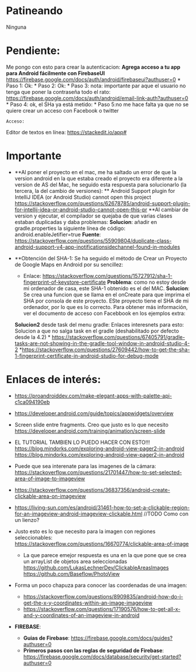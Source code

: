 # Patineando
Ninguna
# Pendiente:
   Me pongo con esto para crear la autenticacion:
    **Agrega acceso a tu app para Android fácilmente con FirebaseUI** https://firebase.google.com/docs/auth/android/firebaseui?authuser=0
        * Paso 1: Ok:
        * Paso 2: Ok:
        * Paso 3: nota: importante par aque el usuario no tenga que poner la contraseña todo el rato:
                    https://firebase.google.com/docs/auth/android/email-link-auth?authuser=0
        * Paso 4: ok, el SHa ya está metido:
        * Paso 5:no me hace falta ya que no se quiere crear un acceso con Facebook o twitter
        
    Acceso: 
Editor de textos en línea: https://stackedit.io/app#
# Importante
* **Al poner el proyecto en el mac, me ha saltado un error de que la version android en la que estaba creado el proyecto era diferente a 
        la version de AS del Mac, he seguido esta respuesta para solucionarlo (la tercera, la del cambio de versiones): 
        ** Android Support plugin for IntelliJ IDEA (or Android Studio) cannot open this project
        https://stackoverflow.com/questions/62678785/android-support-plugin-for-intellij-idea-or-android-studio-cannot-open-this-pr
    **Al cambiar de version y ejecutar, el compilador se quejaba de que varias clases estaban duplicadas y daba problemas:
        **Solucion**: añadir en gradle.properties la siguiente línea de código: android.enableJetifier=true
        **Fuente**: https://stackoverflow.com/questions/55909804/duplicate-class-android-support-v4-app-inotificationsidechannel-found-in-modules
* **Obtención del SHA-1: Se ha seguido el método de Crear un Proyecto de Google Maps en Android por su sencillez:
    * Enlace: https://stackoverflow.com/questions/15727912/sha-1-fingerprint-of-keystore-certificate 
    **Problema**: como no estoy desde mi ordenador de casa, este SHA-1 obtenido es el del MAC. 
    **Solucion**: Se crea una funcion que se llama en el onCreate para que imprima el SHA por consola de este proyecto. ESte proyecto tiene el SHA de mi ordenador, por lo que es lo correcto.
                    Para obtener más información, ver el documento de acceso con Facebbook en los ejemplos extra:
                    
     **Solucion2** desde task del menu gradle:
         Enlaces interesnets para esto:
         Solucion a que no salga task en el gradle (deshabilitado por defecto desde la 4.2)
            * https://stackoverflow.com/questions/67405791/gradle-tasks-are-not-showing-in-the-gradle-tool-window-in-android-studio-4-2
            *https://stackoverflow.com/questions/27609442/how-to-get-the-sha-1-fingerprint-certificate-in-android-studio-for-debug-mode
            
            
# Enlaces de interés:

* https://proandroiddev.com/make-elegant-apps-with-palette-api-c1ca094190eb  
* https://developer.android.com/guide/topics/appwidgets/overview  
  
* Screen slide entre fragments. Creo que justo es lo que necesito  
https://developer.android.com/training/animation/screen-slide  
* EL TUTORIAL TAMBIEN LO PUEDO HACER CON ESTO!!!  
https://blog.mindorks.com/exploring-android-view-pager2-in-android  
https://blog.mindorks.com/exploring-android-view-pager2-in-android  
  
  
* Puede que sea interenate para las imagenes de la cámara:  
 https://stackoverflow.com/questions/21701447/how-to-set-selected-area-of-image-to-imageview  
  
* https://stackoverflow.com/questions/36837356/android-create-clickable-area-on-imageview  
  
* https://living-sun.com/es/android/31461-how-to-set-a-clickable-region-for-an-imageview-android-imageview-clickable.html //TODO Como con un lienzo?  
  
* Justo esto es lo que necesito para la imagen con regiones seleccionables:  
https://stackoverflow.com/questions/16670774/clickable-area-of-image  
	* La que parece emejor respuesta es una en la que pone que se crea un arrayList de objetos area seleccionadas  
https://github.com/LukasLechnerDev/ClickableAreasImages  
https://github.com/Baseflow/PhotoView  
  
* Forma un poco chapuza para conocer las coordenadas de una imagen:  
	* https://stackoverflow.com/questions/8909835/android-how-do-i-get-the-x-y-coordinates-within-an-image-imageview  
	* https://stackoverflow.com/questions/17190576/how-to-get-all-x-and-y-coordinates-of-an-imageview-in-android         
	
	
	
* **FIREBASE**:
    * **Guias de Firebase**: https://firebase.google.com/docs/guides?authuser=0 
    * **Primeros pasos con las reglas de seguridad de Firebase**: https://firebase.google.com/docs/database/security/get-started?authuser=0 
    
    
    